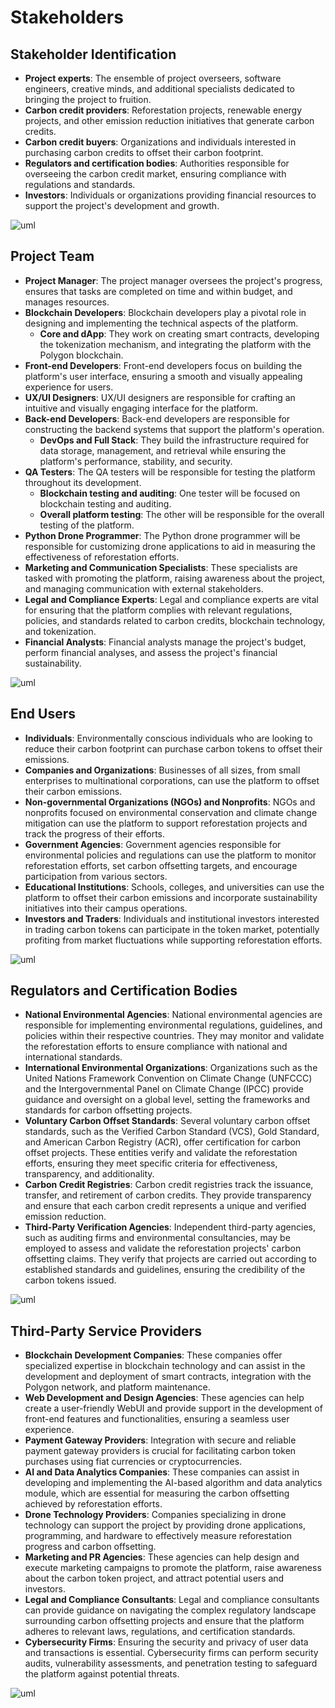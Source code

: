 # Stakeholders


## Stakeholder Identification

* **Project experts**: The ensemble of project overseers, software engineers, creative minds, and additional specialists dedicated to bringing the project to fruition.
* **Carbon credit providers**: Reforestation projects, renewable energy projects, and other emission reduction initiatives that generate carbon credits.
* **Carbon credit buyers**: Organizations and individuals interested in purchasing carbon credits to offset their carbon footprint.
* **Regulators and certification bodies**: Authorities responsible for overseeing the carbon credit market, ensuring compliance with regulations and standards.
* **Investors**: Individuals or organizations providing financial resources to support the project's development and growth.

![uml](/Images/stk1.svg)
## Project Team

* **Project Manager**: The project manager oversees the project's progress, ensures that tasks are completed on time and within budget, and manages resources.
* **Blockchain Developers**: Blockchain developers play a pivotal role in designing and implementing the technical aspects of the platform.
  * **Core and dApp**: They work on creating smart contracts, developing the tokenization mechanism, and integrating the platform with the Polygon blockchain.
* **Front-end Developers**: Front-end developers focus on building the platform's user interface, ensuring a smooth and visually appealing experience for users.
* **UX/UI Designers**: UX/UI designers are responsible for crafting an intuitive and visually engaging interface for the platform.
* **Back-end Developers**: Back-end developers are responsible for constructing the backend systems that support the platform's operation.
  * **DevOps and Full Stack**: They build the infrastructure required for data storage, management, and retrieval while ensuring the platform's performance, stability, and security.
* **QA Testers**: The QA testers will be responsible for testing the platform throughout its development.
  * **Blockchain testing and auditing**: One tester will be focused on blockchain testing and auditing.
  * **Overall platform testing**: The other will be responsible for the overall testing of the platform.
* **Python Drone Programmer**: The Python drone programmer will be responsible for customizing drone applications to aid in measuring the effectiveness of reforestation efforts.
* **Marketing and Communication Specialists**: These specialists are tasked with promoting the platform, raising awareness about the project, and managing communication with external stakeholders.
* **Legal and Compliance Experts**: Legal and compliance experts are vital for ensuring that the platform complies with relevant regulations, policies, and standards related to carbon credits, blockchain technology, and tokenization.
* **Financial Analysts**: Financial analysts manage the project's budget, perform financial analyses, and assess the project's financial sustainability.

![uml](/Images/stk2.svg)
## End Users

* **Individuals**: Environmentally conscious individuals who are looking to reduce their carbon footprint can purchase carbon tokens to offset their emissions.
* **Companies and Organizations**: Businesses of all sizes, from small enterprises to multinational corporations, can use the platform to offset their carbon emissions.
* **Non-governmental Organizations (NGOs) and Nonprofits**: NGOs and nonprofits focused on environmental conservation and climate change mitigation can use the platform to support reforestation projects and track the progress of their efforts.
* **Government Agencies**: Government agencies responsible for environmental policies and regulations can use the platform to monitor reforestation efforts, set carbon offsetting targets, and encourage participation from various sectors.
* **Educational Institutions**: Schools, colleges, and universities can use the platform to offset their carbon emissions and incorporate sustainability initiatives into their campus operations.
* **Investors and Traders**: Individuals and institutional investors interested in trading carbon tokens can participate in the token market, potentially profiting from market fluctuations while supporting reforestation efforts.

![uml](/Images/stk3.svg)
## Regulators and Certification Bodies

* **National Environmental Agencies**: National environmental agencies are responsible for implementing environmental regulations, guidelines, and policies within their respective countries. They may monitor and validate the reforestation efforts to ensure compliance with national and international standards.
* **International Environmental Organizations**: Organizations such as the United Nations Framework Convention on Climate Change (UNFCCC) and the Intergovernmental Panel on Climate Change (IPCC) provide guidance and oversight on a global level, setting the frameworks and standards for carbon offsetting projects.
* **Voluntary Carbon Offset Standards**: Several voluntary carbon offset standards, such as the Verified Carbon Standard (VCS), Gold Standard, and American Carbon Registry (ACR), offer certification for carbon offset projects. These entities verify and validate the reforestation efforts, ensuring they meet specific criteria for effectiveness, transparency, and additionality.
* **Carbon Credit Registries**: Carbon credit registries track the issuance, transfer, and retirement of carbon credits. They provide transparency and ensure that each carbon credit represents a unique and verified emission reduction.
* **Third-Party Verification Agencies**: Independent third-party agencies, such as auditing firms and environmental consultancies, may be employed to assess and validate the reforestation projects' carbon offsetting claims. They verify that projects are carried out according to established standards and guidelines, ensuring the credibility of the carbon tokens issued.

![uml](/Images/stk4.svg)
## Third-Party Service Providers

* **Blockchain Development Companies**: These companies offer specialized expertise in blockchain technology and can assist in the development and deployment of smart contracts, integration with the Polygon network, and platform maintenance.
* **Web Development and Design Agencies**: These agencies can help create a user-friendly WebUI and provide support in the development of front-end features and functionalities, ensuring a seamless user experience.
* **Payment Gateway Providers**: Integration with secure and reliable payment gateway providers is crucial for facilitating carbon token purchases using fiat currencies or cryptocurrencies.
* **AI and Data Analytics Companies**: These companies can assist in developing and implementing the AI-based algorithm and data analytics module, which are essential for measuring the carbon offsetting achieved by reforestation efforts.
* **Drone Technology Providers**: Companies specializing in drone technology can support the project by providing drone applications, programming, and hardware to effectively measure reforestation progress and carbon offsetting.
* **Marketing and PR Agencies**: These agencies can help design and execute marketing campaigns to promote the platform, raise awareness about the carbon token project, and attract potential users and investors.
* **Legal and Compliance Consultants**: Legal and compliance consultants can provide guidance on navigating the complex regulatory landscape surrounding carbon offsetting projects and ensure that the platform adheres to relevant laws, regulations, and certification standards.
* **Cybersecurity Firms**: Ensuring the security and privacy of user data and transactions is essential. Cybersecurity firms can perform security audits, vulnerability assessments, and penetration testing to safeguard the platform against potential threats.

![uml](/Images/stk5.svg)